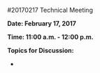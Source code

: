 #20170217 Technical Meeting

**Date: February 17, 2017**

**Time: 11:00 a.m. - 12:00 p.m.**

**Topics for Discussion:**

 - 